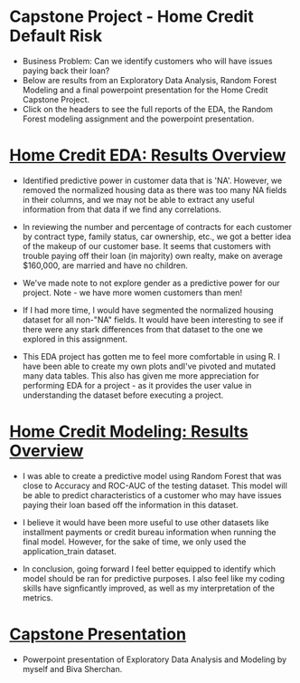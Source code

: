 # Capstone Project - Home Credit Default Risk 
- Business Problem: Can we identify customers who will have issues paying back their loan?
- Below are results from an Exploratory Data Analysis, Random Forest Modeling and a final powerpoint presentation for the Home Credit Capstone Project. 
- Click on the headers to see the full reports of the EDA, the Random Forest modeling assignment and the powerpoint presentation.

# [Home Credit EDA: Results Overview](https://clavitopaz.github.io/HomeCreditEDA/)
- Identified predictive power in customer data that is 'NA'. However, we removed the normalized housing data as there was too many NA fields in their columns, and we may not be able to extract any useful information from that data if we find any correlations.

- In reviewing the number and percentage of contracts for each customer by contract type, family status, car ownership, etc., we got a better idea of the makeup of our customer base. It seems that customers with trouble paying off their loan (in majority) own realty, make on average $160,000, are married and have no children. 

- We've made note to not explore gender as a predictive power for our project. Note - we have more women customers than men!

- If I had more time, I would have segmented the normalized housing dataset for all non-"NA" fields. It would have been interesting to see if there were any stark differences from that dataset to the one we explored in this assignment. 

- This EDA project has gotten me to feel more comfortable in using R. I have been able to create my own plots andI've pivoted and mutated many data tables. This also has given me more appreciation for performing EDA for a project - as it provides the user value in understanding the dataset before executing a project.

# [Home Credit Modeling: Results Overview](https://clavitopaz.github.io/HomeCreditModeling/)
- I was able to create a predictive model using Random Forest that was close to Accuracy and ROC-AUC of the testing dataset. This model will be able to predict characteristics of a customer who may have issues paying their loan based off the information in this dataset.

- I believe it would have been more useful to use other datasets like installment payments or credit bureau information when running the final model. However, for the sake of time, we only used the application_train dataset.

- In conclusion, going forward I feel better equipped to identify which model should be ran for predictive purposes. I also feel like my coding skills have signficantly improved, as well as my interpretation of the metrics.

# [Capstone Presentation](https://view.officeapps.live.com/op/view.aspx?src=https%3A%2F%2Fraw.githubusercontent.com%2Fclavitopaz%2FHomeCreditPresentation%2Fmain%2FCapstone%2520Presentation.pptx&wdOrigin=BROWSELINK)
- Powerpoint presentation of Exploratory Data Analysis and Modeling by myself and Biva Sherchan.

